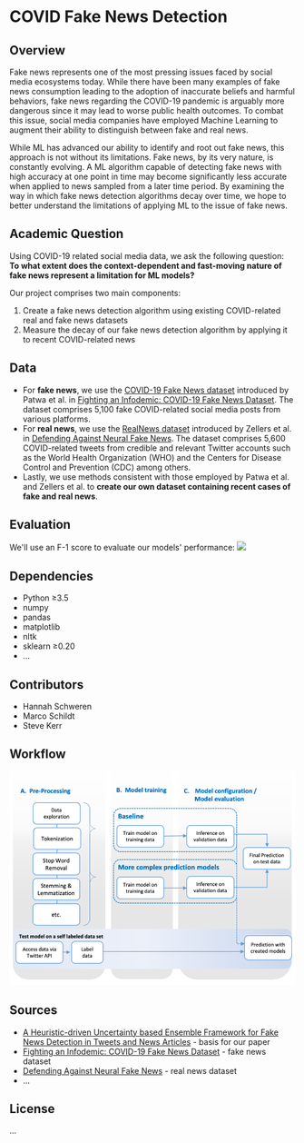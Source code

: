 # COVID Fake News Detection

## Overview
Fake news represents one of the most pressing issues faced by social media ecosystems today. While there have been many examples of fake news consumption leading to the adoption of inaccurate beliefs and harmful behaviors, fake news regarding the COVID-19 pandemic is arguably more dangerous since it may lead to worse public health outcomes. To combat this issue, social media companies have employed Machine Learning to augment their ability to distinguish between fake and real news.  

While ML has advanced our ability to identify and root out fake news, this approach is not without its limitations. Fake news, by its very nature, is constantly evolving. A ML algorithm capable of detecting fake news with high accuracy at one point in time may become significantly less accurate when applied to news sampled from a later time period. By examining the way in which fake news detection algorithms decay over time, we hope to better understand the limitations of applying ML to the issue of fake news.  

## Academic Question
Using COVID-19 related social media data, we ask the following question: **To what extent does the context-dependent and fast-moving nature of fake news represent a limitation for ML models?**  

Our project comprises two main components:
1. Create a fake news detection algorithm using existing COVID-related real and fake news datasets
1. Measure the decay of our fake news detection algorithm by applying it to recent COVID-related news

## Data 
* For **fake news**, we use the [COVID-19 Fake News dataset](https://paperswithcode.com/dataset/covid-19-fake-news-dataset) introduced by Patwa et al. in [Fighting an Infodemic: COVID-19 Fake News Dataset](https://paperswithcode.com/paper/fighting-an-infodemic-covid-19-fake-news). The dataset comprises 5,100 fake COVID-related social media posts from various platforms.
* For **real news**, we use the [RealNews dataset](https://paperswithcode.com/dataset/realnews) introduced by Zellers et al. in [Defending Against Neural Fake News](https://paperswithcode.com/paper/defending-against-neural-fake-news). The dataset comprises 5,600 COVID-related tweets from credible and relevant Twitter accounts such as the World Health Organization (WHO) and the Centers for Disease Control and Prevention (CDC) among others.
* Lastly, we use methods consistent with those employed by Patwa et al. and Zellers et al. to **create our own dataset containing recent cases of fake and real news**.

## Evaluation
We'll use an F-1 score to evaluate our models' performance:
<img src="https://render.githubusercontent.com/render/math?math=\text{F-1}=\frac{2*Precision*Recall}{Precision+Recall}=\frac{2*TP}{2*TP+FP+FN}">

## Dependencies
* Python ≥3.5
* numpy
* pandas
* matplotlib
* nltk
* sklearn ≥0.20
* ...

## Contributors 
* Hannah Schweren
* Marco Schildt
* Steve Kerr

## Workflow
<img src="https://github.com/smkerr/COVID-fake-news-detection/blob/main/img/workflow.png">

## Sources
* [A Heuristic-driven Uncertainty based Ensemble Framework for Fake News Detection in Tweets and News Articles](https://arxiv.org/abs/2104.01791) - basis for our paper
* [Fighting an Infodemic: COVID-19 Fake News Dataset](https://paperswithcode.com/paper/fighting-an-infodemic-covid-19-fake-news) - fake news dataset
* [Defending Against Neural Fake News](https://paperswithcode.com/paper/defending-against-neural-fake-news) - real news dataset 
* ...

## License
...
